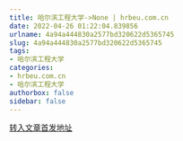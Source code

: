 ```yaml
---
title: 哈尔滨工程大学->None | hrbeu.com.cn
date: 2022-04-26 01:22:04.839856
urlname: 4a94a444830a2577bd320622d5365745
slug: 4a94a444830a2577bd320622d5365745
tags: 
- 哈尔滨工程大学
categories:
- hrbeu.com.cn
- 哈尔滨工程大学
authorbox: false
sidebar: false
---
```





[转入文章首发地址](http://h5.hljnews.cn/h5/detail/normal/4735884786287616)